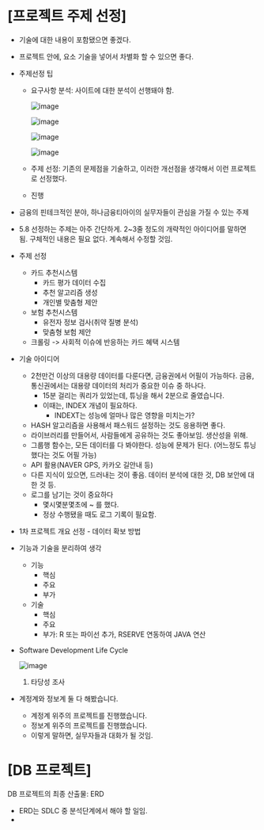 # [프로젝트 주제 선정]

- 기술에 대한 내용이 포함됐으면 좋겠다. 

- 프로젝트 안에, 요소 기술을 넣어서 차별화 할 수 있으면 좋다.

- 주제선정 팁

  - 요구사항 분석: 사이트에 대한 분석이 선행돼야 함. 

    ![image](https://user-images.githubusercontent.com/63223355/81626226-0a4a2e80-9436-11ea-9e0a-1d76461b89de.png)

    ![image](https://user-images.githubusercontent.com/63223355/81626233-11713c80-9436-11ea-9cb3-441cd5dc0c02.png)

    ![image](https://user-images.githubusercontent.com/63223355/81626256-1c2bd180-9436-11ea-9702-1c55fe1950d9.png)

    ![image](https://user-images.githubusercontent.com/63223355/81626262-2221b280-9436-11ea-8dc2-3d002c6348ea.png)

  - 주제 선정: 기존의 문제점을 기술하고, 이러한 개선점을 생각해서 이런 프로젝트로 선정했다.

  - 진행

- 금융의 핀테크적인 분야, 하나금융티아이의 실무자들이 관심을 가질 수 있는 주제

- 5.8 선정하는 주제는 아주 간단하게. 2~3줄 정도의 개략적인 아이디어를 말하면 됨. 구체적인 내용은 필요 없다. 계속해서 수정할 것임.

- 주제 선정

  - 카드 추천시스템
    - 카드 평가 데이터 수집
     - 추천 알고리즘 생성
     - 개인별 맞춤형 제안
   - 보험 추천시스템
     - 유전자 정보 검사(취약 질병 분석)
      - 맞춤형 보험 제안
   - 크롤링 -> 사회적 이슈에 반응하는 카드 혜택 시스템

 - 기술 아이디어

   - 2천만건 이상의 대용량 데이터를 다룬다면, 금융권에서 어필이 가능하다. 금융, 통신권에서는 대용량 데이터의 처리가 중요한 이슈 중 하나다.
     - 15분 걸리는 쿼리가 있었는데, 튜닝을 해서 2분으로 줄였습니다.
     - 이때는, INDEX 개념이 필요하다.
       - INDEXT는 성능에 얼마나 많은 영향을 미치는가?
   - HASH 알고리즘을 사용해서 패스워드 설정하는 것도 응용하면 좋다.
   - 라이브러리를 만들어서, 사람들에게 공유하는 것도 좋아보임. 생산성을 위해.
   - 그룹행 함수는, 모든 데이터를 다 봐야한다. 성능에 문제가 된다. (어느정도 튜닝했다는 것도 어필 가능)
   - API 활용(NAVER GPS, 카카오 길안내 등)
   - 다른 지식이 있으면, 드러내는 것이 좋음. 데이터 분석에 대한 것, DB 보안에 대한 것 등.
   - 로그를 남기는 것이 중요하다
     - 몇시몇분몇초에 ~ 를 했다.
     - 정상 수행됐을 때도 로그 기록이 필요함.

 - 1차 프로젝트 개요 선정 - 데이터 확보 방법

 - 기능과 기술을 분리하여 생각

   - 기능
     - 핵심
     - 주요
     - 부가
   - 기술
     - 핵심
     - 주요
     - 부가: R 또는 파이선 추가, RSERVE 연동하여 JAVA 연산

- Software Development Life Cycle

  ![image](https://user-images.githubusercontent.com/63223355/81630508-c1e43e00-9440-11ea-8d9a-b9e567c130c2.png)

  1. 타당성 조사
  
- 계정계와 정보계 둘 다 해봤습니다.

  - 계정계 위주의 프로젝트를 진행했습니다.
  - 정보계 위주의 프로젝트를 진행했습니다.
  - 이렇게 말하면, 실무자들과 대화가 될 것임.





# [DB 프로젝트]

DB 프로젝트의 최종 산출물: ERD

- ERD는 SDLC 중 분석단계에서 해야 할 일임.
- 